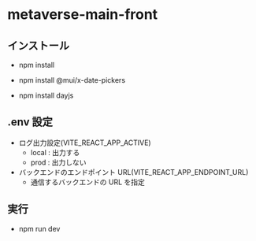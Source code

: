 # metaverse-main-front

## インストール

- npm install

- npm install @mui/x-date-pickers
- npm install dayjs

## .env 設定

- ログ出力設定(VITE_REACT_APP_ACTIVE)
  - local : 出力する
  - prod : 出力しない
- バックエンドのエンドポイント URL(VITE_REACT_APP_ENDPOINT_URL)
  - 通信するバックエンドの URL を指定

## 実行

- npm run dev
